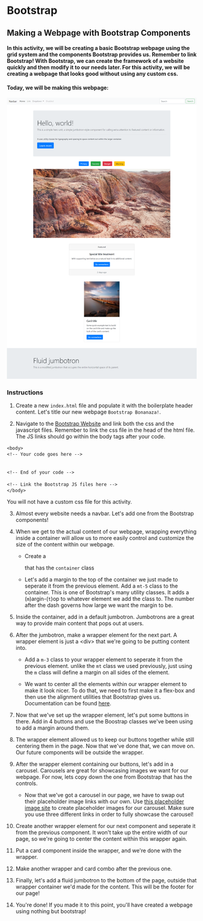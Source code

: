 # Bootstrap

## Making a Webpage with Bootstrap Components

#### In this activity, we will be creating a basic Bootstrap webpage using the grid system and the components Bootstrap provides us. Remember to link Bootstrap! With Bootstrap, we can create the framework of a website quickly and then modify it to our needs later. For this activity, we will be creating a webpage that looks good without using any custom css.

#### Today, we will be making this webpage: ####
![Bootstrap Webpage](bootstrap.png)

### Instructions

1. Create a new `index.html` file and populate it with the boilerplate header content. Let's title our new webpage `Bootstrap Bonanaza!`.

2. Navigate to the [Bootstrap Website](https://getBootstrap.com/) and link both the css and the javascript files. Remember to link the css file in the head of the html file. The JS links should go within the body tags after your code.

```
<body>
<!-- Your code goes here -->


<!-- End of your code -->

<!-- Link the Bootstrap JS files here -->
</body>
```

You will not have a custom css file for this activity.

3. Almost every website needs a navbar. Let's add one from the Bootstrap components!

4. When we get to the actual content of our webpage, wrapping everything inside a container will allow us to more easily control and customize the size of the content within our webpage.

    * Create a <div> that has the `container` class

    * Let's add a margin to the top of the container we just made to seperate it from the previous element. Add a `mt-5` class to the container. This is one of Bootstrap's many utility classes. It adds a (`m`)argin-(`t`)op to whatever element we add the class to. The number after the dash governs how large we want the margin to be.

5. Inside the container, add in a default jumbotron. Jumbotrons are a great way to provide main content that pops out at users.

6. After the jumbotron, make a wrapper element for the next part. A wrapper element is just a \<div> that we're going to be putting content into.

    * Add a `m-3` class to your wrapper element to seperate it from the previous element. unlike the `mt` class we used previously, just using the `m` class will define a margin on all sides of the element.

    * We want to center all the elements within our wrapper element to make it look nicer. To do that, we need to first make it a flex-box and then use the alignment utilities that Bootstrap gives us. Documentation can be found [here](https://getBootstrap.com/docs/4.1/utilities/flex/#justify-content).

7. Now that we've set up the wrapper element, let's put some buttons in there. Add in 4 buttons and use the Boostrap classes we've been using to add a margin around them.

8. The wrapper element allowed us to keep our buttons together while still centering them in the page. Now that we've done that, we can move on. Our future components will be outside the wrapper.

9. After the wrapper element containing our buttons, let's add in a carousel. Carousels are great for showcasing images we want for our webpage. For now, lets copy down the one from Bootstrap that has the controls.
    * Now that we've got a carousel in our page, we have to swap out their placeholder image links with our own. Use [this placeholder image site](https://placeimg.com/) to create placeholder images for our carousel. Make sure you use three different links in order to fully showcase the carousel!

10. Create another wrapper element for our next component and seperate it from the previous component. It won't take up the entire width of our page, so we're going to center the content within this wrapper again.

11. Put a card component inside the wrapper, and we're done with the wrapper.

12. Make another wrapper and card combo after the previous one.

13. Finally, let's add a fluid jumbotron to the bottom of the page, outside that wrapper container we'd made for the content. This will be the footer for our page!

14. You're done! If you made it to this point, you'll have created a webpage using nothing but bootstrap!